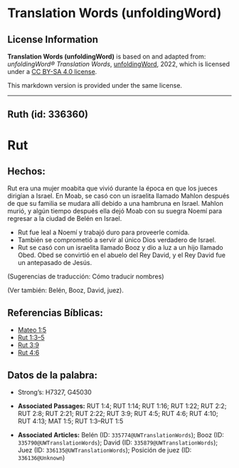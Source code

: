 # Translation Words (unfoldingWord)

## License Information

**Translation Words (unfoldingWord)** is based on and adapted from: _unfoldingWord® Translation Words_, [unfoldingWord](https://unfoldingword.org/utw), 2022, which is licensed under a [CC BY-SA 4.0 license](https://creativecommons.org/licenses/by-sa/4.0/legalcode.en).

This markdown version is provided under the same license.



--------------------------------

## Ruth (id: 336360)

Rut
===

Hechos:
-------

Rut era una mujer moabita que vivió durante la época en que los jueces dirigían a Israel. En Moab, se casó con un israelita llamado Mahlon después de que su familia se mudara allí debido a una hambruna en Israel. Mahlon murió, y algún tiempo después ella dejó Moab con su suegra Noemí para regresar a la ciudad de Belén en Israel.

* Rut fue leal a Noemí y trabajó duro para proveerle comida.
* También se comprometió a servir al único Dios verdadero de Israel.
* Rut se casó con un israelita llamado Booz y dio a luz a un hijo llamado Obed. Obed se convirtió en el abuelo del Rey David, y el Rey David fue un antepasado de Jesús.

(Sugerencias de traducción: Cómo traducir nombres)

(Ver también: Belén, Booz, David, juez).

Referencias Bíblicas:
---------------------

* [Mateo 1:5](https://ref.ly/Matt1:5)
* [Rut 1:3–5](https://ref.ly/Ruth1:3-Ruth1:5)
* [Rut 3:9](https://ref.ly/Ruth3:9)
* [Rut 4:6](https://ref.ly/Ruth4:6)

Datos de la palabra:
--------------------

* Strong’s: H7327, G45030

* **Associated Passages:** RUT 1:4; RUT 1:14; RUT 1:16; RUT 1:22; RUT 2:2; RUT 2:8; RUT 2:21; RUT 2:22; RUT 3:9; RUT 4:5; RUT 4:6; RUT 4:10; RUT 4:13; MAT 1:5; RUT 1:3–RUT 1:5
* **Associated Articles:** Belén (ID: `335774@UWTranslationWords`); Booz (ID: `335790@UWTranslationWords`); David (ID: `335879@UWTranslationWords`); Juez (ID: `336135@UWTranslationWords`); Posición de juez (ID: `336136@Unknown`)


